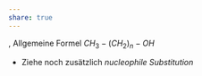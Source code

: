 ```yaml
---
share: true
---
```

,
Allgemeine Formel $CH_{3}-(CH_{2})_{n}-OH$ 



- Ziehe noch zusätzlich *nucleophile Substitution* 